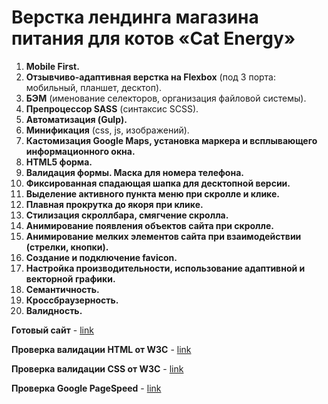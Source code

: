 # Верстка лендинга магазина питания для котов «Cat Energy»

1. **Mobile First.**
2. **Отзывчиво-адаптивная верстка на Flexbox** (под 3 порта: мобильный, планшет, десктоп).
3. **БЭМ** (именование селекторов, организация файловой системы).
4. **Препроцессор SASS** (синтаксис SCSS).
5. **Автоматизация (Gulp).**
6. **Минификация** (сss, js, изображений).
9. **Кастомизация Google Maps, установка маркера и всплывающего информационного окна.**
8. **HTML5 форма.**
7. **Валидация формы. Маска для номера телефона.**
7. **Фиксированная спадающая шапка для десктопной версии.**
7. **Выделение активного пункта меню при скролле и клике.**
7. **Плавная прокрутка до якоря при клике.**
7. **Стилизация скроллбара, смягчение скролла.**
7. **Анимирование появления объектов сайта при скролле.**
7. **Анимирование мелких элементов сайта при взаимодействии (стрелки, кнопки).**
7. **Создание и подключение favicon.**
11. **Настройка производительности, использование адаптивной и векторной графики.**
3. **Семантичность.**
10. **Кроссбраузерность.**
11. **Валидность.**


**Готовый сайт** - [link](https://alexfuturist.github.io/cat-energy/)

**Проверка валидации HTML от W3C**  - [link](https://validator.w3.org/nu/?doc=https%3A%2F%2Falexfuturist.github.io%2Fcat-energy%2F)

**Проверка валидации CSS от W3C**  - [link](https://jigsaw.w3.org/css-validator/validator?uri=https%3A%2F%2Falexfuturist.github.io%2Fcat-energy&profile=css3svg&usermedium=all&warning=1&vextwarning=&lang=ru)

**Проверка Google PageSpeed**  - [link](https://developers.google.com/speed/pagespeed/insights/?hl=uk&url=https%3A%2F%2Falexfuturist.github.io%2Fcat-energy&tab=desktop)

